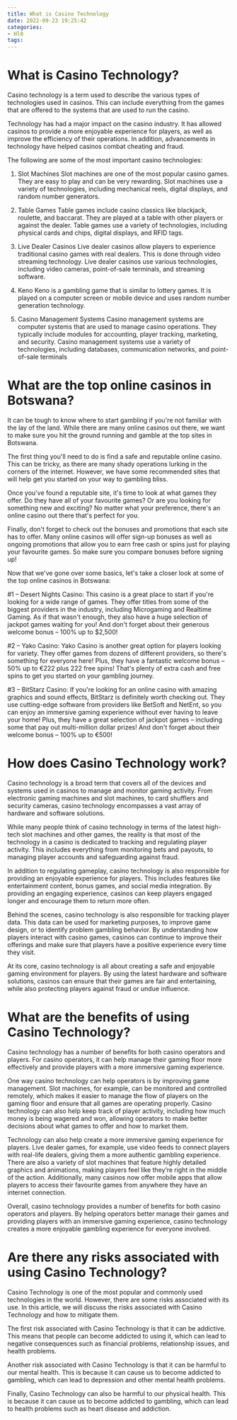 ```yaml
---
title: What is Casino Technology 
date: 2022-09-23 19:25:42
categories:
- Hl8
tags:
---
```



#  What is Casino Technology? 
Casino technology is a term used to describe the various types of technologies used in casinos. This can include everything from the games that are offered to the systems that are used to run the casino. 

Technology has had a major impact on the casino industry. It has allowed casinos to provide a more enjoyable experience for players, as well as improve the efficiency of their operations. In addition, advancements in technology have helped casinos combat cheating and fraud. 

The following are some of the most important casino technologies: 

1. Slot Machines
Slot machines are one of the most popular casino games. They are easy to play and can be very rewarding. Slot machines use a variety of technologies, including mechanical reels, digital displays, and random number generators. 

2. Table Games
Table games include casino classics like blackjack, roulette, and baccarat. They are played at a table with other players or against the dealer. Table games use a variety of technologies, including physical cards and chips, digital displays, and RFID tags. 

3. Live Dealer Casinos
Live dealer casinos allow players to experience traditional casino games with real dealers. This is done through video streaming technology. Live dealer casinos use various technologies, including video cameras, point-of-sale terminals, and streaming software. 

4. Keno 
Keno is a gambling game that is similar to lottery games. It is played on a computer screen or mobile device and uses random number generation technology. 

5. Casino Management Systems 
Casino management systems are computer systems that are used to manage casino operations. They typically include modules for accounting, player tracking, marketing, and security. Casino management systems use a variety of technologies, including databases, communication networks, and point-of-sale terminals

#  What are the top online casinos in Botswana? 

It can be tough to know where to start gambling if you're not familiar with the lay of the land. While there are many online casinos out there, we want to make sure you hit the ground running and gamble at the top sites in Botswana. 

The first thing you'll need to do is find a safe and reputable online casino. This can be tricky, as there are many shady operations lurking in the corners of the internet. However, we have some recommended sites that will help get you started on your way to gambling bliss. 

Once you've found a reputable site, it's time to look at what games they offer. Do they have all of your favourite games? Or are you looking for something new and exciting? No matter what your preference, there's an online casino out there that's perfect for you. 

Finally, don't forget to check out the bonuses and promotions that each site has to offer. Many online casinos will offer sign-up bonuses as well as ongoing promotions that allow you to earn free cash or spins just for playing your favourite games. So make sure you compare bonuses before signing up! 

Now that we've gone over some basics, let's take a closer look at some of the top online casinos in Botswana: 

#1 – Desert Nights Casino: This casino is a great place to start if you're looking for a wide range of games. They offer titles from some of the biggest providers in the industry, including Microgaming and Realtime Gaming. As if that wasn't enough, they also have a huge selection of jackpot games waiting for you! And don't forget about their generous welcome bonus – 100% up to $2,500! 

#2 – Yako Casino: Yako Casino is another great option for players looking for variety. They offer games from dozens of different providers, so there's something for everyone here! Plus, they have a fantastic welcome bonus – 50% up to €222 plus 222 free spins! That's plenty of extra cash and free spins to get you started on your gambling journey. 

#3 – BitStarz Casino: If you're looking for an online casino with amazing graphics and sound effects, BitStarz is definitely worth checking out. They use cutting-edge software from providers like BetSoft and NetEnt, so you can enjoy an immersive gaming experience without ever having to leave your home! Plus, they have a great selection of jackpot games – including some that pay out multi-million dollar prizes! And don't forget about their welcome bonus – 100% up to €500!

#  How does Casino Technology work? 

Casino technology is a broad term that covers all of the devices and systems used in casinos to manage and monitor gaming activity. From electronic gaming machines and slot machines, to card shufflers and security cameras, casino technology encompasses a vast array of hardware and software solutions.

While many people think of casino technology in terms of the latest high-tech slot machines and other games, the reality is that most of the technology in a casino is dedicated to tracking and regulating player activity. This includes everything from monitoring bets and payouts, to managing player accounts and safeguarding against fraud.

In addition to regulating gameplay, casino technology is also responsible for providing an enjoyable experience for players. This includes features like entertainment content, bonus games, and social media integration. By providing an engaging experience, casinos can keep players engaged longer and encourage them to return more often.

Behind the scenes, casino technology is also responsible for tracking player data. This data can be used for marketing purposes, to improve game design, or to identify problem gambling behavior. By understanding how players interact with casino games, casinos can continue to improve their offerings and make sure that players have a positive experience every time they visit.

At its core, casino technology is all about creating a safe and enjoyable gaming environment for players. By using the latest hardware and software solutions, casinos can ensure that their games are fair and entertaining, while also protecting players against fraud or undue influence.

#  What are the benefits of using Casino Technology? 

Casino technology has a number of benefits for both casino operators and players. For casino operators, it can help manage their gaming floor more effectively and provide players with a more immersive gaming experience.

One way casino technology can help operators is by improving game management. Slot machines, for example, can be monitored and controlled remotely, which makes it easier to manage the flow of players on the gaming floor and ensure that all games are operating properly. Casino technology can also help keep track of player activity, including how much money is being wagered and won, allowing operators to make better decisions about what games to offer and how to market them.

Technology can also help create a more immersive gaming experience for players. Live dealer games, for example, use video feeds to connect players with real-life dealers, giving them a more authentic gambling experience. There are also a variety of slot machines that feature highly detailed graphics and animations, making players feel like they’re right in the middle of the action. Additionally, many casinos now offer mobile apps that allow players to access their favourite games from anywhere they have an internet connection.

Overall, casino technology provides a number of benefits for both casino operators and players. By helping operators better manage their games and providing players with an immersive gaming experience, casino technology creates a more enjoyable gambling experience for everyone involved.

#  Are there any risks associated with using Casino Technology?

Casino Technology is one of the most popular and commonly used technologies in the world. However, there are some risks associated with its use. In this article, we will discuss the risks associated with Casino Technology and how to mitigate them.

The first risk associated with Casino Technology is that it can be addictive. This means that people can become addicted to using it, which can lead to negative consequences such as financial problems, relationship issues, and health problems.

Another risk associated with Casino Technology is that it can be harmful to our mental health. This is because it can cause us to become addicted to gambling, which can lead to depression and other mental health problems.

Finally, Casino Technology can also be harmful to our physical health. This is because it can cause us to become addicted to gambling, which can lead to health problems such as heart disease and addiction.